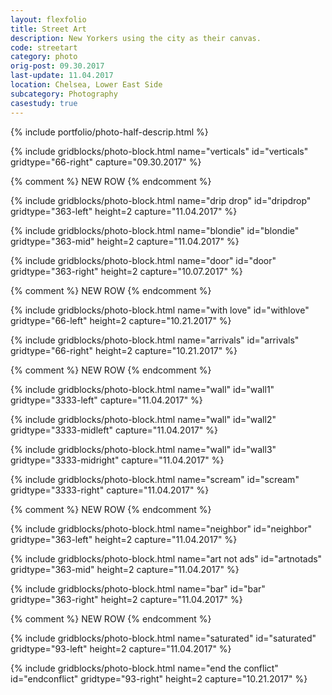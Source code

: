 ```yaml
---
layout: flexfolio
title: Street Art
description: New Yorkers using the city as their canvas.
code: streetart
category: photo
orig-post: 09.30.2017
last-update: 11.04.2017
location: Chelsea, Lower East Side
subcategory: Photography
casestudy: true
---
```


{% include portfolio/photo-half-descrip.html %}

{% include gridblocks/photo-block.html
    name="verticals"
    id="verticals"
    gridtype="66-right"
    capture="09.30.2017" %}

{% comment %} NEW ROW {% endcomment %}

{% include gridblocks/photo-block.html
    name="drip drop"
    id="dripdrop"
    gridtype="363-left"
    height=2
    capture="11.04.2017" %}

{% include gridblocks/photo-block.html
    name="blondie"
    id="blondie"
    gridtype="363-mid"
    height=2
    capture="11.04.2017" %}

{% include gridblocks/photo-block.html
    name="door"
    id="door"
    gridtype="363-right"
    height=2
    capture="10.07.2017" %}

{% comment %} NEW ROW {% endcomment %}

{% include gridblocks/photo-block.html
    name="with love"
    id="withlove"
    gridtype="66-left"
    height=2
    capture="10.21.2017" %}

{% include gridblocks/photo-block.html
    name="arrivals"
    id="arrivals"
    gridtype="66-right"
    height=2
    capture="10.21.2017" %}

{% comment %} NEW ROW {% endcomment %}

{% include gridblocks/photo-block.html
    name="wall"
    id="wall1"
    gridtype="3333-left"
    capture="11.04.2017" %}

{% include gridblocks/photo-block.html
    name="wall"
    id="wall2"
    gridtype="3333-midleft"
    capture="11.04.2017" %}

{% include gridblocks/photo-block.html
    name="wall"
    id="wall3"
    gridtype="3333-midright"
    capture="11.04.2017" %}

{% include gridblocks/photo-block.html
    name="scream"
    id="scream"
    gridtype="3333-right"
    capture="11.04.2017" %}

{% comment %} NEW ROW {% endcomment %}

{% include gridblocks/photo-block.html
    name="neighbor"
    id="neighbor"
    gridtype="363-left"
    height=2
    capture="11.04.2017" %}

{% include gridblocks/photo-block.html
    name="art not ads"
    id="artnotads"
    gridtype="363-mid"
    height=2
    capture="11.04.2017" %}

{% include gridblocks/photo-block.html
    name="bar"
    id="bar"
    gridtype="363-right"
    height=2
    capture="11.04.2017" %}

{% comment %} NEW ROW {% endcomment %}

{% include gridblocks/photo-block.html
    name="saturated"
    id="saturated"
    gridtype="93-left"
    height=2
    capture="11.04.2017" %}

{% include gridblocks/photo-block.html
    name="end the conflict"
    id="endconflict"
    gridtype="93-right"
    height=2
    capture="10.21.2017" %}